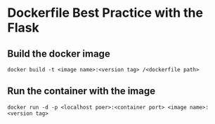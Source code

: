 # Dockerfile Best Practice with the Flask

## Build the docker image

```
docker build -t <image name>:<version tag> /<dockerfile path>
```

## Run the container with the image

```
docker run -d -p <localhost poer>:<container port> <image name>:<version tag>
```